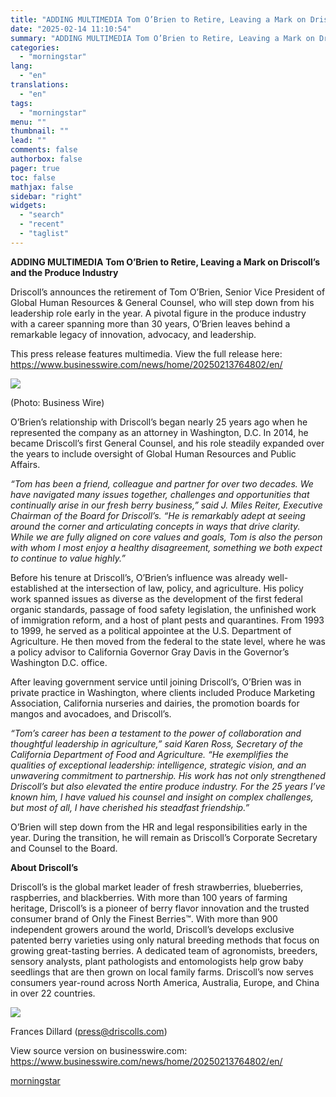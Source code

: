 ```yaml
---
title: "ADDING MULTIMEDIA Tom O’Brien to Retire, Leaving a Mark on Driscoll’s and the Produce Industry"
date: "2025-02-14 11:10:54"
summary: "ADDING MULTIMEDIA Tom O’Brien to Retire, Leaving a Mark on Driscoll’s and the Produce Industry Driscoll’s announces the retirement of Tom O’Brien, Senior Vice President of Global Human Resources &amp; General Counsel, who will step down from his leadership role early in the year. A pivotal figure in the produce..."
categories:
  - "morningstar"
lang:
  - "en"
translations:
  - "en"
tags:
  - "morningstar"
menu: ""
thumbnail: ""
lead: ""
comments: false
authorbox: false
pager: true
toc: false
mathjax: false
sidebar: "right"
widgets:
  - "search"
  - "recent"
  - "taglist"
---
```


**ADDING MULTIMEDIA** **Tom O’Brien to Retire, Leaving a Mark on Driscoll’s and the Produce Industry**

Driscoll’s announces the retirement of Tom O’Brien, Senior Vice President of Global Human Resources & General Counsel, who will step down from his leadership role early in the year. A pivotal figure in the produce industry with a career spanning more than 30 years, O’Brien leaves behind a remarkable legacy of innovation, advocacy, and leadership.

This press release features multimedia. View the full release here: <https://www.businesswire.com/news/home/20250213764802/en/>

 ![](https://mms.businesswire.com/media/20250213764802/en/2382458/4/Tom_Driscolls_Watsonville_Executive_Headshot_Photography_edit_2.jpg)

(Photo: Business Wire)

O’Brien’s relationship with Driscoll’s began nearly 25 years ago when he represented the company as an attorney in Washington, D.C. In 2014, he became Driscoll’s first General Counsel, and his role steadily expanded over the years to include oversight of Global Human Resources and Public Affairs.

*“Tom has been a friend, colleague and partner for over two decades. We have navigated many issues together, challenges and opportunities that continually arise in our fresh berry business,” said J. Miles Reiter, Executive Chairman of the Board for Driscoll’s. “He is remarkably adept at seeing around the corner and articulating concepts in ways that drive clarity. While we are fully aligned on core values and goals, Tom is also the person with whom I most enjoy a healthy disagreement, something we both expect to continue to value highly.”*

Before his tenure at Driscoll’s, O’Brien’s influence was already well-established at the intersection of law, policy, and agriculture. His policy work spanned issues as diverse as the development of the first federal organic standards, passage of food safety legislation, the unfinished work of immigration reform, and a host of plant pests and quarantines. From 1993 to 1999, he served as a political appointee at the U.S. Department of Agriculture. He then moved from the federal to the state level, where he was a policy advisor to California Governor Gray Davis in the Governor’s Washington D.C. office.

After leaving government service until joining Driscoll’s, O’Brien was in private practice in Washington, where clients included Produce Marketing Association, California nurseries and dairies, the promotion boards for mangos and avocadoes, and Driscoll’s.

*“Tom’s career has been a testament to the power of collaboration and thoughtful leadership in agriculture,” said Karen Ross, Secretary of the California Department of Food and Agriculture. “He exemplifies the qualities of exceptional leadership: intelligence, strategic vision, and an unwavering commitment to partnership. His work has not only strengthened Driscoll’s but also elevated the entire produce industry. For the 25 years I’ve known him, I have valued his counsel and insight on complex challenges, but most of all, I have cherished his steadfast friendship.”*

O’Brien will step down from the HR and legal responsibilities early in the year. During the transition, he will remain as Driscoll’s Corporate Secretary and Counsel to the Board.

**About Driscoll’s**

Driscoll’s is the global market leader of fresh strawberries, blueberries, raspberries, and blackberries. With more than 100 years of farming heritage, Driscoll’s is a pioneer of berry flavor innovation and the trusted consumer brand of Only the Finest Berries™. With more than 900 independent growers around the world, Driscoll’s develops exclusive patented berry varieties using only natural breeding methods that focus on growing great-tasting berries. A dedicated team of agronomists, breeders, sensory analysts, plant pathologists and entomologists help grow baby seedlings that are then grown on local family farms. Driscoll’s now serves consumers year-round across North America, Australia, Europe, and China in over 22 countries.

 ![](https://cts.businesswire.com/ct/CT?id=bwnews&sty=20250213764802r2&sid=mstr3&distro=nx&lang=en)

Frances Dillard ([press@driscolls.com](mailto:press@driscolls.com))

View source version on businesswire.com: <https://www.businesswire.com/news/home/20250213764802/en/>

[morningstar](https://www.morningstar.com/news/business-wire/20250213764802/adding-multimedia-tom-obrien-to-retire-leaving-a-mark-on-driscolls-and-the-produce-industry)
